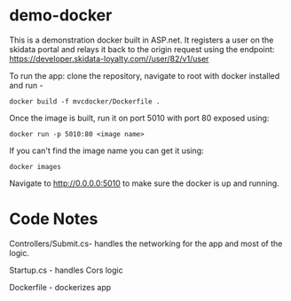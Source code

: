 # demo-docker

This is a demonstration docker built in ASP.net. It registers a user on the skidata portal and relays it back to the origin request using the endpoint:
	https://developer.skidata-loyalty.com//user/82/v1/user 
	

To run the app: clone the repository, navigate to root with docker installed and run - 

	docker build -f mvcdocker/Dockerfile .

Once the image is built, run it on port 5010 with port 80 exposed using:

	docker run -p 5010:80 <image name>

If you can't find the image name you can get it using:

	docker images

Navigate to http://0.0.0.0:5010 to make sure the docker is up and running.


# Code Notes

Controllers/Submit.cs-  handles the networking for the app and most of the logic.

Startup.cs - handles Cors logic

Dockerfile - dockerizes app

